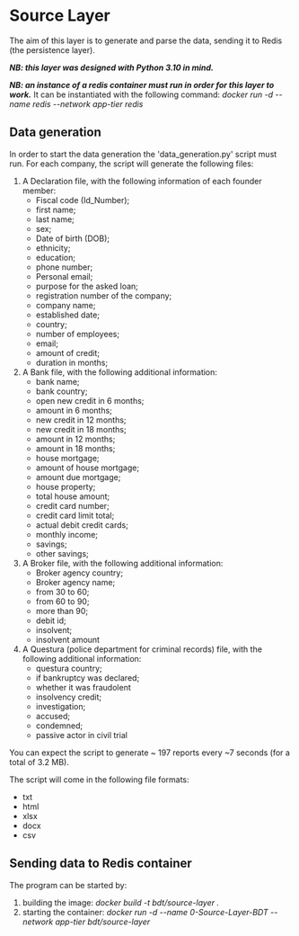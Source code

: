 # Source Layer

The aim of this layer is to generate and parse the data, sending it to Redis (the persistence layer).

***NB: this layer was designed with Python 3.10 in mind.***

***NB: an instance of a redis container must run in order for this layer to work.*** 
It can be instantiated with the following command: *docker run -d --name redis --network app-tier redis*

## Data generation 

In order to start the data generation the 'data_generation.py' script must run.
For each company, the script will generate the following files:
1. A Declaration file, with the following information of each founder member:
   - Fiscal code (Id_Number);
   - first name;
   - last name;
   - sex;
   - Date of birth (DOB);
   - ethnicity;
   - education;
   - phone number;
   - Personal email;
   - purpose for the asked loan;
   - registration number of the company;
   - company name;
   - established date;
   - country;
   - number of employees;
   - email;
   - amount of credit;
   - duration in months;
2. A Bank file, with the following additional information:
   - bank  name;
   - bank  country;
   - open  new  credit  in  6  months;
   - amount  in  6  months;
   - new  credit  in  12  months;
   - new  credit  in  18  months;
   - amount  in  12  months;
   - amount  in  18  months;
   - house  mortgage;
   - amount  of  house  mortgage;
   - amount  due  mortgage;
   - house  property;
   - total  house  amount;
   - credit  card  number;
   - credit  card  limit  total;
   - actual  debit  credit  cards;
   - monthly  income;
   - savings;
   - other  savings;
3. A Broker file, with the following additional information:
   - Broker agency country;
   - Broker agency name;
   - from 30 to 60;
   - from 60 to 90;
   - more than 90;
   - debit id;
   - insolvent;
   - insolvent amount
4. A Questura (police department for criminal records) file, with the following additional information:
   - questura country;
   - if bankruptcy was declared;
   - whether it was fraudolent
   - insolvency credit;
   - investigation;
   - accused;
   - condemned;
   - passive actor in civil trial

You can expect the script to generate ~ 197 reports every ~7 seconds (for a total of 3.2 MB).

The script will come in the following file formats:
- txt
- html
- xlsx
- docx
- csv

## Sending data to Redis container

The program can be started by:
1. building the image: *docker build -t bdt/source-layer .*
2. starting the container: *docker run -d --name 0-Source-Layer-BDT --network app-tier bdt/source-layer*
